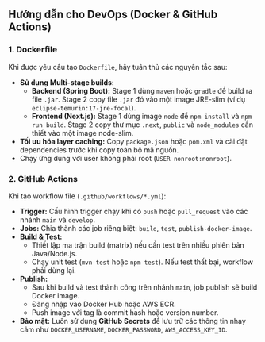 ## Hướng dẫn cho DevOps (Docker & GitHub Actions)

### 1. Dockerfile

Khi được yêu cầu tạo `Dockerfile`, hãy tuân thủ các nguyên tắc sau:

* **Sử dụng Multi-stage builds:**
    * **Backend (Spring Boot):** Stage 1 dùng `maven` hoặc `gradle` để build ra file `.jar`. Stage 2 copy file `.jar` đó vào một image JRE-slim (ví dụ `eclipse-temurin:17-jre-focal`).
    * **Frontend (Next.js):** Stage 1 dùng image `node` để `npm install` và `npm run build`. Stage 2 copy thư mục `.next`, `public` và `node_modules` cần thiết vào một image node-slim.
* **Tối ưu hóa layer caching:** Copy `package.json` hoặc `pom.xml` và cài đặt dependencies trước khi copy toàn bộ mã nguồn.
* Chạy ứng dụng với user không phải root (`USER nonroot:nonroot`).

### 2. GitHub Actions

Khi tạo workflow file (`.github/workflows/*.yml`):

* **Trigger:** Cấu hình trigger chạy khi có `push` hoặc `pull_request` vào các nhánh `main` và `develop`.
* **Jobs:** Chia thành các job riêng biệt: `build`, `test`, `publish-docker-image`.
* **Build & Test:**
    * Thiết lập ma trận build (matrix) nếu cần test trên nhiều phiên bản Java/Node.js.
    * Chạy unit test (`mvn test` hoặc `npm test`). Nếu test thất bại, workflow phải dừng lại.
* **Publish:**
    * Sau khi build và test thành công trên nhánh `main`, job publish sẽ build Docker image.
    * Đăng nhập vào Docker Hub hoặc AWS ECR.
    * Push image với tag là commit hash hoặc version number.
* **Bảo mật:** Luôn sử dụng **GitHub Secrets** để lưu trữ các thông tin nhạy cảm như `DOCKER_USERNAME`, `DOCKER_PASSWORD`, `AWS_ACCESS_KEY_ID`.